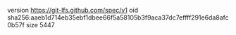 version https://git-lfs.github.com/spec/v1
oid sha256:aaeb1d714eb35ebf1dbee66f5a58105b3f9aca37dc7effff291e6da8afc0b57f
size 5447
